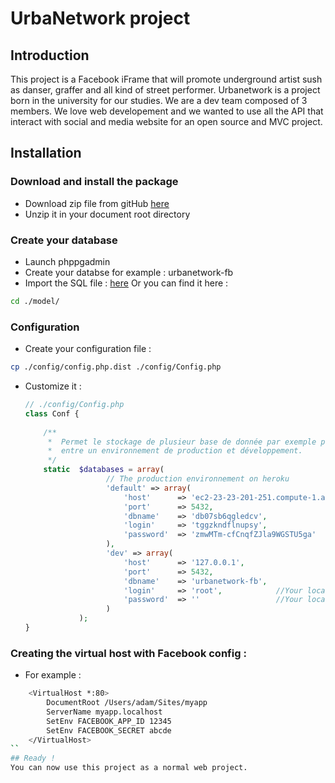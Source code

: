 UrbaNetwork project
===============================================================

## Introduction
This project is a Facebook iFrame that will promote underground artist sush as danser, graffer and all kind of street performer.
Urbanetwork is a project born in the university for our studies. We are a dev team composed of 3 members.
We love web developement and we wanted to use all the API that interact with social and media website for an open source and MVC project.

## Installation
### Download and install the package
* Download zip file from gitHub [here](https://github.com/amineamanzou/UrbaNetwork-FBiFrame)
* Unzip it in your document root directory

### Create your database

* Launch phppgadmin
* Create your databse for example : urbanetwork-fb
* Import the SQL file : [here](https://github.com/amineamanzou/UrbaNetwork-FBiFrame/blob/master/model/schemacreate.sql)
    Or you can find it here :

```bash
cd ./model/
```

### Configuration

* Create your configuration file :

```bash
cp ./config/config.php.dist ./config/Config.php
```

* Customize it :

  ```php
  // ./config/Config.php
  class Conf {
      
      /**
       *  Permet le stockage de plusieur base de donnée par exemple pour switcher
       *  entre un environnement de production et développement.
       */
      static  $databases = array(
                    // The production environnement on heroku
                    'default' => array( 
                        'host'      => 'ec2-23-23-201-251.compute-1.amazonaws.com',
                        'port'      => 5432,
                        'dbname'    => 'db07sb6qgledcv',
                        'login'     => 'tggzkndflnupsy',
                        'password'  => 'zmwMTm-cfCnqfZJla9WGSTU5ga' 
                    ),
                    'dev' => array(
                        'host'      => '127.0.0.1',
                        'port'      => 5432,
                        'dbname'    => 'urbanetwork-fb',  
                        'login'     => 'root',            //Your local login
                        'password'  => ''                 //Your local pass
                    )
              );
  }
  ```

### Creating the virtual host with Facebook config :

* For example :
```bash
    <VirtualHost *:80>
        DocumentRoot /Users/adam/Sites/myapp
        ServerName myapp.localhost
        SetEnv FACEBOOK_APP_ID 12345
        SetEnv FACEBOOK_SECRET abcde
    </VirtualHost>
``
## Ready !
You can now use this project as a normal web project.

